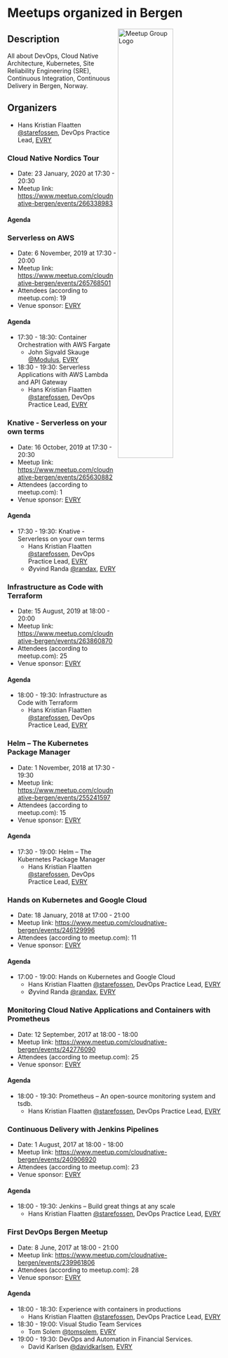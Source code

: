 # Meetups organized in Bergen

<img width="50%" align="right" alt="Meetup Group Logo" src="https://secure.meetupstatic.com/photos/event/c/a/5/f/highres_486471807.jpeg">

## Description

<p>All about DevOps, Cloud Native Architecture, Kubernetes, Site Reliability Engineering (SRE), Continuous Integration, Continuous Delivery in Bergen, Norway.</p>


## Organizers

- Hans Kristian Flaatten [@starefossen](https://github.com/starefossen), DevOps Practice Lead, [EVRY](https://www.evry.com/en/)

### Cloud Native Nordics Tour

- Date: 23 January, 2020 at 17:30 - 20:30
- Meetup link: https://www.meetup.com/cloudnative-bergen/events/266338983

#### Agenda


### Serverless on AWS

- Date: 6 November, 2019 at 17:30 - 20:00
- Meetup link: https://www.meetup.com/cloudnative-bergen/events/265768501
- Attendees (according to meetup.com): 19
- Venue sponsor: [EVRY](https://www.evry.com/en/)

#### Agenda

- 17:30 - 18:30: Container Orchestration with AWS Fargate 
  - John Sigvald Skauge [@Modulus](https://github.com/Modulus), [EVRY](https://www.evry.com/en/)
- 18:30 - 19:30: Serverless Applications with AWS Lambda and API Gateway 
  - Hans Kristian Flaatten [@starefossen](https://github.com/starefossen), DevOps Practice Lead, [EVRY](https://www.evry.com/en/)

### Knative - Serverless on your own terms

- Date: 16 October, 2019 at 17:30 - 20:30
- Meetup link: https://www.meetup.com/cloudnative-bergen/events/265630882
- Attendees (according to meetup.com): 1
- Venue sponsor: [EVRY](https://www.evry.com/en/)

#### Agenda

- 17:30 - 19:30: Knative - Serverless on your own terms 
  - Hans Kristian Flaatten [@starefossen](https://github.com/starefossen), DevOps Practice Lead, [EVRY](https://www.evry.com/en/)
  - Øyvind Randa [@randax](https://github.com/randax), [EVRY](https://www.evry.com/en/)

### Infrastructure as Code with Terraform

- Date: 15 August, 2019 at 18:00 - 20:00
- Meetup link: https://www.meetup.com/cloudnative-bergen/events/263860870
- Attendees (according to meetup.com): 25
- Venue sponsor: [EVRY](https://www.evry.com/en/)

#### Agenda

- 18:00 - 19:30: Infrastructure as Code with Terraform 
  - Hans Kristian Flaatten [@starefossen](https://github.com/starefossen), DevOps Practice Lead, [EVRY](https://www.evry.com/en/)

### Helm – The Kubernetes Package Manager

- Date: 1 November, 2018 at 17:30 - 19:30
- Meetup link: https://www.meetup.com/cloudnative-bergen/events/255241597
- Attendees (according to meetup.com): 15
- Venue sponsor: [EVRY](https://www.evry.com/en/)

#### Agenda

- 17:30 - 19:00: Helm – The Kubernetes Package Manager 
  - Hans Kristian Flaatten [@starefossen](https://github.com/starefossen), DevOps Practice Lead, [EVRY](https://www.evry.com/en/)

### Hands on Kubernetes and Google Cloud

- Date: 18 January, 2018 at 17:00 - 21:00
- Meetup link: https://www.meetup.com/cloudnative-bergen/events/246129996
- Attendees (according to meetup.com): 11
- Venue sponsor: [EVRY](https://www.evry.com/en/)

#### Agenda

- 17:00 - 19:00: Hands on Kubernetes and Google Cloud 
  - Hans Kristian Flaatten [@starefossen](https://github.com/starefossen), DevOps Practice Lead, [EVRY](https://www.evry.com/en/)
  - Øyvind Randa [@randax](https://github.com/randax), [EVRY](https://www.evry.com/en/)

### Monitoring Cloud Native Applications and Containers with Prometheus

- Date: 12 September, 2017 at 18:00 - 18:00
- Meetup link: https://www.meetup.com/cloudnative-bergen/events/242776090
- Attendees (according to meetup.com): 25
- Venue sponsor: [EVRY](https://www.evry.com/en/)

#### Agenda

- 18:00 - 19:30: Prometheus – An open-source monitoring system and tsdb. 
  - Hans Kristian Flaatten [@starefossen](https://github.com/starefossen), DevOps Practice Lead, [EVRY](https://www.evry.com/en/)

### Continuous Delivery with Jenkins Pipelines

- Date: 1 August, 2017 at 18:00 - 18:00
- Meetup link: https://www.meetup.com/cloudnative-bergen/events/240906920
- Attendees (according to meetup.com): 23
- Venue sponsor: [EVRY](https://www.evry.com/en/)

#### Agenda

- 18:00 - 19:30: Jenkins – Build great things at any scale 
  - Hans Kristian Flaatten [@starefossen](https://github.com/starefossen), DevOps Practice Lead, [EVRY](https://www.evry.com/en/)

### First DevOps Bergen Meetup

- Date: 8 June, 2017 at 18:00 - 21:00
- Meetup link: https://www.meetup.com/cloudnative-bergen/events/239961806
- Attendees (according to meetup.com): 28
- Venue sponsor: [EVRY](https://www.evry.com/en/)

#### Agenda

- 18:00 - 18:30: Experience with containers in productions 
  - Hans Kristian Flaatten [@starefossen](https://github.com/starefossen), DevOps Practice Lead, [EVRY](https://www.evry.com/en/)
- 18:30 - 19:00: Visual Studio Team Services 
  - Tom Solem [@tomsolem](https://github.com/tomsolem), [EVRY](https://www.evry.com/en/)
- 19:00 - 19:30: DevOps and Automation in Financial Services. 
  - David Karlsen [@davidkarlsen](https://github.com/davidkarlsen), [EVRY](https://www.evry.com/en/)
